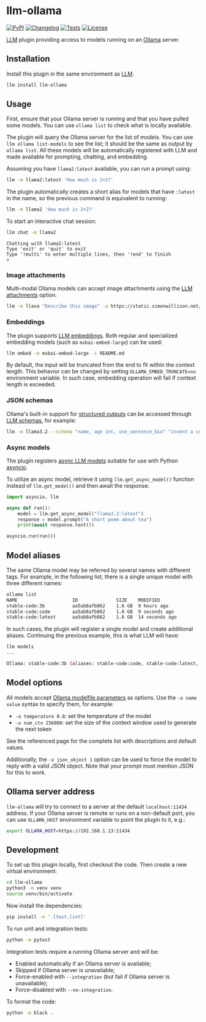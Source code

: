 # llm-ollama

[![PyPI](https://img.shields.io/pypi/v/llm-ollama.svg)](https://pypi.org/project/llm-ollama/)
[![Changelog](https://img.shields.io/github/v/release/taketwo/llm-ollama?include_prereleases&label=changelog)](https://github.com/taketwo/llm-ollama/releases)
[![Tests](https://github.com/taketwo/llm-ollama/actions/workflows/test.yml/badge.svg)](https://github.com/taketwo/llm-ollama/actions/workflows/test.yml)
[![License](https://img.shields.io/badge/license-Apache%202.0-blue.svg)](https://github.com/taketwo/llm-ollama/blob/main/LICENSE)

[LLM](https://llm.datasette.io/) plugin providing access to models running on an [Ollama](https://ollama.ai) server.

## Installation

Install this plugin in the same environment as [LLM](https://llm.datasette.io/).

```bash
llm install llm-ollama
```

## Usage

First, ensure that your Ollama server is running and that you have pulled some models. You can use `ollama list` to check what is locally available.

The plugin will query the Ollama server for the list of models. You can use `llm ollama list-models` to see the list; it should be the same as output by `ollama list`. All these models will be automatically registered with LLM and made available for prompting, chatting, and embedding.

Assuming you have `llama2:latest` available, you can run a prompt using:

```bash
llm -m llama2:latest 'How much is 2+2?'
```

The plugin automatically creates a short alias for models that have `:latest` in the name, so the previous command is equivalent to running:

```bash
llm -m llama2 'How much is 2+2?'
```

To start an interactive chat session:

```bash
llm chat -m llama2
```
```
Chatting with llama2:latest
Type 'exit' or 'quit' to exit
Type '!multi' to enter multiple lines, then '!end' to finish
>
```

### Image attachments

Multi-modal Ollama models can accept image attachments using the [LLM attachments](https://llm.datasette.io/en/stable/usage.html#attachments) option:

```bash
llm -m llava "Describe this image" -a https://static.simonwillison.net/static/2024/pelicans.jpg
```

### Embeddings

The plugin supports [LLM embeddings](https://llm.datasette.io/en/stable/embeddings/cli.html). Both regular and specialized embedding models (such as `mxbai-embed-large`) can be used:

```bash
llm embed -m mxbai-embed-large -i README.md
```

By default, the input will be truncated from the end to fit within the context length. This behavior can be changed by setting `OLLAMA_EMBED_TRUNCATE=no` environment variable. In such case, embedding operation will fail if context length is exceeded.

### JSON schemas

Ollama's built-in support for [structured outputs](https://ollama.com/blog/structured-outputs) can be accessed through [LLM schemas](https://llm.datasette.io/en/stable/embeddings/cli.html), for example:

```bash
llm -m llama3.2 --schema "name, age int, one_sentence_bio" "invent a cool dog"
```

### Async models

The plugin registers [async LLM models](https://llm.datasette.io/en/stable/python-api.html#async-models) suitable for use with Python [asyncio](https://docs.python.org/3/library/asyncio.html).

To utilize an async model, retrieve it using `llm.get_async_model()` function instead of `llm.get_model()` and then await the response:

```python
import asyncio, llm

async def run():
    model = llm.get_async_model("llama3.2:latest")
    response = model.prompt("A short poem about tea")
    print(await response.text())

asyncio.run(run())
```

## Model aliases

The same Ollama model may be referred by several names with different tags. For example, in the following list, there is a single unique model with three different names:

```bash
ollama list
NAME                    ID              SIZE    MODIFIED
stable-code:3b          aa5ab8afb862    1.6 GB  9 hours ago
stable-code:code        aa5ab8afb862    1.6 GB  9 seconds ago
stable-code:latest      aa5ab8afb862    1.6 GB  14 seconds ago
```

In such cases, the plugin will register a single model and create additional aliases. Continuing the previous example, this is what LLM will have:

```bash
llm models
...

Ollama: stable-code:3b (aliases: stable-code:code, stable-code:latest, stable-code)
```

## Model options

All models accept [Ollama modelfile parameters](https://github.com/ollama/ollama/blob/main/docs/modelfile.md#parameter) as options. Use the `-o name value` syntax to specify them, for example:

- `-o temperature 0.8`: set the temperature of the model
- `-o num_ctx 256000`: set the size of the context window used to generate the next token

See the referenced page for the complete list with descriptions and default values.

Additionally, the `-o json_object 1` option can be used to force the model to reply with a valid JSON object. Note that your prompt must mention JSON for this to work.

## Ollama server address

`llm-ollama` will try to connect to a server at the default `localhost:11434` address. If your Ollama server is remote or runs on a non-default port, you can use `OLLAMA_HOST` environment variable to point the plugin to it, e.g.:

```bash
export OLLAMA_HOST=https://192.168.1.13:11434
```

## Development

To set up this plugin locally, first checkout the code. Then create a new virtual environment:

```bash
cd llm-ollama
python3 -m venv venv
source venv/bin/activate
```

Now install the dependencies:

```bash
pip install -e '.[test,lint]'
```

To run unit and integration tests:

```bash
python -m pytest
```

Integration tests require a running Ollama server and will be:
- Enabled automatically if an Ollama server is available;
- Skipped if Ollama server is unavailable;
- Force-enabled with `--integration` (but fail if Ollama server is unavailable);
- Force-disabled with `--no-integration`.

To format the code:

```bash
python -m black .
```
